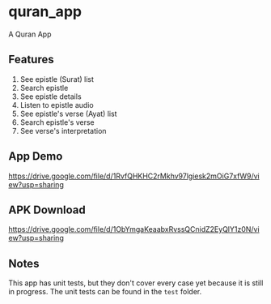 # quran_app

A Quran App

## Features
1. See epistle (Surat) list
2. Search epistle
3. See epistle details
4. Listen to epistle audio
5. See epistle's verse (Ayat) list
6. Search epistle's verse
7. See verse's interpretation

## App Demo
https://drive.google.com/file/d/1RvfQHKHC2rMkhv97lgiesk2mOiG7xfW9/view?usp=sharing

## APK Download
https://drive.google.com/file/d/1ObYmgaKeaabxRvssQCnidZ2EyQlY1z0N/view?usp=sharing

## Notes
This app has unit tests, but they don't cover every case yet because it is still in progress. The unit tests can be found in the `test` folder.
